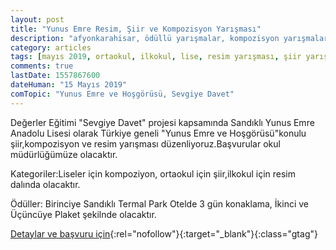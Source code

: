 ```yaml
---
layout: post
title: "Yunus Emre Resim, Şiir ve Kompozisyon Yarışması"
description: "afyonkarahisar, ödüllü yarışmalar, kompozisyon yarışmaları"
category: articles
tags: [mayıs 2019, ortaokul, ilkokul, lise, resim yarışması, şiir yarışması, kompozisyon yarışması, yunus emre]
comments: true
lastDate: 1557867600
dateHuman: "15 Mayıs 2019"
comTopic: "Yunus Emre ve Hoşgörüsü, Sevgiye Davet"
---
```


Değerler Eğitimi "Sevgiye Davet" projesi kapsamında Sandıklı Yunus Emre Anadolu Lisesi olarak Türkiye geneli "Yunus Emre ve Hoşgörüsü"konulu şiir,kompozisyon ve resim yarışması düzenliyoruz.Başvurular okul müdürlüğümüze olacaktır.

Kategoriler:Liseler için kompoziyon, ortaokul için şiir,ilkokul için resim dalında olacaktır.

Ödüller: Birinciye Sandıklı Termal Park Otelde 3 gün konaklama, İkinci ve Üçüncüye Plaket şekilnde olacaktır.

[Detaylar ve başvuru için](http://yegitek.meb.gov.tr/www/863-resim-siir-ve-kompozisyon-yarismasi-yunus-emre-anadolu-lisesi/icerik/2722?utm_source=edebiyatyarismalari.com&utm_medium=affiliate&utm_campaign=cpc){:rel="nofollow"}{:target="_blank"}{:class="gtag"}
